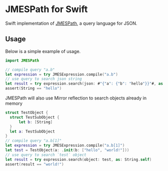 # JMESPath for Swift

Swift implementation of [JMESPath](https://jmespath.org/), a query language for JSON.

## Usage

Below is a simple example of usage.

```swift
import JMESPath

// compile query "a.b"
let expression = try JMESExpression.compile("a.b")
// use query to search json string
let result = try expression.search(json: #"{"a": {"b": "hello"}}"#, as: String.self)
assert(String == "hello")
```

JMESPath will also use Mirror reflection to search objects already in memory
```swift
struct TestObject {
  struct TestSubObject {
      let b: [String]
  }
  let a: TestSubObject
}
// compile query "a.b[1]"
let expression = try JMESExpression.compile("a.b[1]")
let test = TestObject(a: .init(b: ["hello", "world!"]))
// use query to search `test` object
let result = try expression.search(object: test, as: String.self)
assert(result == "world!")
```
